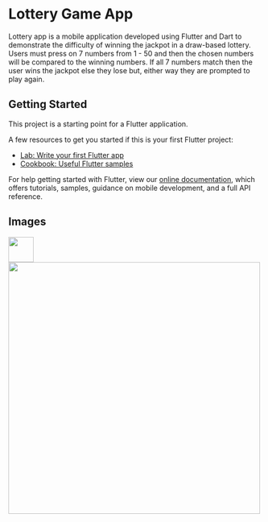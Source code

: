 # Lottery Game App

Lottery app is a mobile application developed using Flutter and Dart to demonstrate the difficulty of winning the jackpot in a draw-based lottery. Users must press on 7 numbers from 1 - 50 and then the chosen numbers will be compared to the winning numbers. If all 7 numbers match then the user wins the jackpot else they lose but, either way they are prompted to play again.

## Getting Started

This project is a starting point for a Flutter application.

A few resources to get you started if this is your first Flutter project:

- [Lab: Write your first Flutter app](https://flutter.dev/docs/get-started/codelab)
- [Cookbook: Useful Flutter samples](https://flutter.dev/docs/cookbook)

For help getting started with Flutter, view our
[online documentation](https://flutter.dev/docs), which offers tutorials,
samples, guidance on mobile development, and a full API reference.

## Images

<img src="https://github.com/JustinSo1/LotteryApp/blob/master/images/icon.png" width="50">

<img src="https://github.com/JustinSo1/LotteryApp/blob/master/images/Screenshot.png" width="500">
